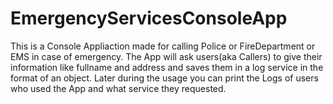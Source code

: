 # EmergencyServicesConsoleApp
This is a Console Appliaction made for calling Police or FireDepartment or EMS in case of emergency.
The App will ask users(aka Callers) to give their information like fullname and address and saves them in a log service in the format of an object.
Later during the usage you can print the Logs of users who used the App and what service they requested.
